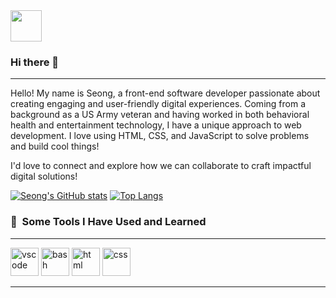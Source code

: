 <a href="https://www.instagram.com/joa.seong/">
  <img height="50" src="https://user-images.githubusercontent.com/46517096/166974368-9798f39f-1f46-499c-b14e-81f0a3f83a06.png"/>
</a>

### Hi there 👋
__________________________________________________________________________________________________________________________
Hello! My name is Seong, a front-end software developer passionate about creating engaging and user-friendly digital experiences. Coming from a background as a US Army veteran and having worked in both behavioral health and entertainment technology, I have a unique approach to web development. I love using HTML, CSS, and JavaScript to solve problems and build cool things!

I'd love to connect and explore how we can collaborate to craft impactful digital solutions!

[![Seong's GitHub stats](https://github-readme-stats.vercel.app/api?username=sanghoro)](https://github.com/sanghoro/github-readme-stats)
[![Top Langs](https://github-readme-stats.vercel.app/api/top-langs/?username=sanghoro)](https://github.com/sanghoro/github-readme-stats)
### 🚀 &nbsp;Some Tools I Have Used and Learned
__________________________________________________________________________________________________________________________
<p align="left">
<img src="https://cdn.jsdelivr.net/gh/devicons/devicon/icons/vscode/vscode-original.svg" alt="vscode" width="45" height="45"/>
<img src="https://cdn.jsdelivr.net/gh/devicons/devicon@latest/icons/javascript/javascript-original.svg" alt="bash" width="45" height="45"/>
<img src="https://cdn.jsdelivr.net/gh/devicons/devicon@latest/icons/html5/html5-plain-wordmark.svg" alt="html" width="45" height="45"/>        
<img src="https://cdn.jsdelivr.net/gh/devicons/devicon@latest/icons/css3/css3-original-wordmark.svg" alt="css" width="45" height="45" />

__________________________________________________________________________________________________________________________



<!--
**sanghoro/sanghoro** is a ✨ _special_ ✨ repository because its `README.md` (this file) appears on your GitHub profile.

Here are some ideas to get you started:

- 🔭 I’m currently working on ...
- 🌱 I’m currently learning ...
- 👯 I’m looking to collaborate on ...
- 🤔 I’m looking for help with ...
- 💬 Ask me about ...
- 📫 How to reach me: ...
- 😄 Pronouns: ...
- ⚡ Fun fact: ...
-->
